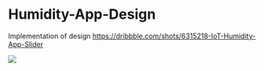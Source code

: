 # Humidity-App-Design
Implementation of design https://dribbble.com/shots/6315218-IoT-Humidity-App-Slider

![](gif/implementation.gif)
